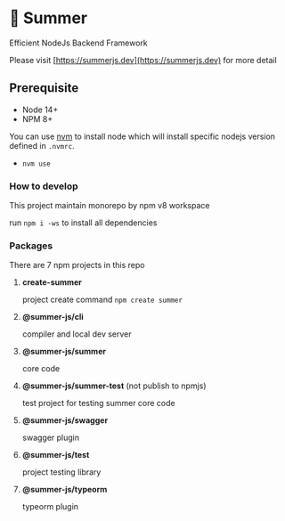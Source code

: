 # 🔆 Summer

Efficient NodeJs Backend Framework

Please visit [https://summerjs.dev](https://summerjs.dev) for more detail

## Prerequisite

- Node 14+
- NPM 8+

You can use [nvm](https://github.com/nvm-sh/nvm) to install node which will install specific nodejs version defined in `.nvmrc`.

- `nvm use`

### How to develop

This project maintain monorepo by npm v8 workspace

run `npm i -ws` to install all dependencies

### Packages

There are 7 npm projects in this repo

1. **create-summer**

   project create command `npm create summer`

2. **@summer-js/cli**

   compiler and local dev server

3. **@summer-js/summer**

   core code

4. **@summer-js/summer-test** (not publish to npmjs)

   test project for testing summer core code

5. **@summer-js/swagger**

   swagger plugin

6. **@summer-js/test**

   project testing library

7. **@summer-js/typeorm**

   typeorm plugin
